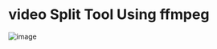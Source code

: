 # video Split Tool Using ffmpeg
 
![image](https://user-images.githubusercontent.com/53134212/164701444-09eb0350-e35d-457a-836d-78032eda1491.png)
